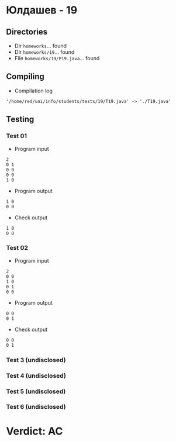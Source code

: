 # Юлдашев - 19
## Directories
- Dir `homeworks`... found
- Dir `homeworks/19`... found
- File `homeworks/19/P19.java`... found
## Compiling
- Compilation log
```
'/home/red/uni/info/students/tests/19/T19.java' -> './T19.java'

```
## Testing
### Test 01
- Program input
```
2
0 1
0 0
0 0
1 0
```
- Program output
```
1 0
0 0

```
- Check output
```
1 0
0 0
```
### Test 02
- Program input
```
2
0 0
1 0
0 1
0 0
```
- Program output
```
0 0
0 1

```
- Check output
```
0 0
0 1
```
### Test 3 (undisclosed)
### Test 4 (undisclosed)
### Test 5 (undisclosed)
### Test 6 (undisclosed)
# Verdict: AC
